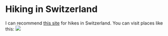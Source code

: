 # Hiking in Switzerland
I can recommend [this site](https://swissfamilyfun.com/) for hikes in Switzerland.
You can visit places like this: ![](/Users/tiffanyscholier/Documents/oesch.jpeg)
